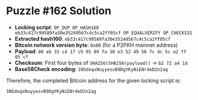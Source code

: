 # Puzzle #162 Solution

- **Locking script**: `OP_DUP OP_HASH160 eb33c417c99589fa30e35249567c4c5ca2ff05cf OP_EQUALVERIFY OP_CHECKSIG`
- **Extracted hash160**: `eb33c417c99589fa30e35249567c4c5ca2ff05cf`
- **Bitcoin network version byte**: `0x00` (for a P2PKH mainnet address)
- **Payload**: `00 eb 33 c4 17 c9 95 89 fa 30 e3 52 49 56 7c 4c 5c a2 ff 05 cf`
- **Checksum**: First four bytes of `SHA256(SHA256(payload))` → `b2 72 a4 1d`
- **Base58Check encoding**: `1NSdoqxNuyyesvB9DgYKyNiENr4eD2n2ag`

Therefore, the completed Bitcoin address for the given locking script is:

```
1NSdoqxNuyyesvB9DgYKyNiENr4eD2n2ag
```

